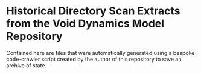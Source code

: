 # Historical Directory Scan Extracts from the Void Dynamics Model Repository

Contained here are files that were automatically generated using a bespoke code-crawler script created by the author of this repository to save an archive of state.
